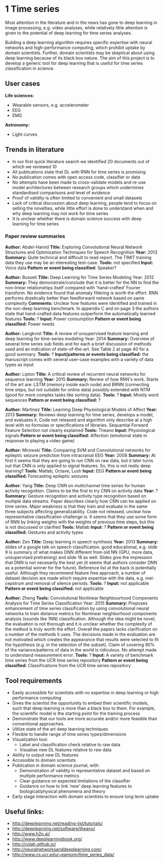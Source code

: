 # 1 Time series

Most attention in the literature and in the news has gone to deep learning in image processing, e.g. video analyses, while relatively little attention is given to the potential of deep learning for time series analyses. 

Building a deep learning algorithm requires specific expertise with neural networks and high-performance computing, which prohibit uptake by domain scientists.  Further, domain scientists may be skeptical about using deep learning because of its black box nature. The aim of this project is to develop a generic tool for deep learning that is useful for time series classification in science.

## User cases 

**Life sciences:**
- Wearable sensors, e.g. accelerometer
- EEG
- EMG

**Astronomy:**
- Light curves

## Trends in literature
* In our first quick literature search we identified 20 documents out of which we reviewed 10
* All publications state that DL with RNN for time series is promising
* No publication comes with open access code, classifier or data
* No attempts have been made to cross-validate models and re-use model architectures between research groups which undermines standardised comparisons and level of evidence
* Proof of validity is often limited to convenient and small datasets
* Lack of critical discussion about deep learning, people tend to focus on selling the novelties, while little effort is done to understand when and why deep learning may not work for time series
* It is unclear whether there is domain science success with deep learning for time series

### Paper review summaries

**Author:** Abdel-Hamid
**Title:** Exploring Convolutional Neural Network Structures and Optimization Techniques for Speech Recognition
**Year:** 2013
**Summary:** Quite technical and difficult to read report. The TIMIT training data they use may be an interesting test-case.
**Tools:** not specified
**Input:** Voice data
**Pattern or event being classified:** Speaker?

**Author:** Busseti
**Title:** Deep Learning for Time Series Modeling
Year: 2012
**Summary:** They demonstrate/conclude that it is better for the NN to find the non-linear relationships itself compared with 'hand-crafted' Fourier transform. No evidence found that anomaly filtering is worth the effort. RNN performs drastically better than feedforward network based on same complexity
**Comments:** Unclear how features were identified and trained in the non-deep learning benchmark. In appendix C and on page 3 the authors state that hand-crafted data features outperform the automatically learned features
**Tools:** ?
**Input:**  Power consumption
**Pattern or event being classified:** Power needs

**Author:** Langkvist
**Title:** A review of unsupervised feature learning and deep learning for time-series modeling
Year: 2014
**Summary:** Overview of several time series sub fields and for each a brief discussion of methods used and an indication of state-of-the-art. See Table 2 at page 40 for a good summary.
**Tools:** ?
**Input/patterns or events being classified:** the manuscript comes with several user-case examples with a variety of data types as input

**Author:** Lipton
**Title:** A critical review of recurrent neural networks for sequence learning
**Year:** 2015
**Summary:** Review of how RNN's work. Starte of the art are: LSTM (memory inside each node) and BRNN (connecting time steps, but not suitable for online data) possibly extended with NTM (good for more complex tasks like sorting data).
**Tools:** ?
**Input:** Mostly word sequences
**Pattern or event being classified:** ?

**Author:** Martinez
**Title:** Learning Deep Physiological Models of Affect
**Year:** 2013
**Summary:** Reviews deep learning for time series, develops a model, and evaluates it. Code not released and algorithm only describe at a high level with no formulas or specifications of libraries. Sequantial Forward Feature Selection not clearly explained
**Tools:** Theano
**Input:**  Physiological signals
**Pattern or event being classified:** Affection (emotional state in response to playing a video game)

**Author:** Mirowski
**Title:** Comparing SVM and Convolutional networks for epileptic seizure prediction from intracranial EEG
**Year:** 2008
**Summary:** At first it seems that they are going to run CNN on raw data, but it later turns out that CNN is only applied to signal features. So, this is not really deep learning?
**Tools:** Matlab, Octave, Lush
**Input:**  EEG
**Pattern or event being classified:** Forecasting epileptic seizures

**Author:** Yang
**Title:** Deep CNN on multichannel time series for human activity recognition. Claims to be the first to try CNN on activity data
**Year:** ?
**Summary:** Gesture recognition and activity type recognition based on multiple data streams. Paper describes clearly how CNN can be applied on time series. Major weakness is that they train and evaluate in the same three subjects affecting generalizability. Code not released, unclear how representative classification challenge is. It seems that they use some form of RNN by linking weights with the weights of previous time steps, but this is not discussed or clarified
**Tools:** Matlab
**Input:** ? 
**Pattern or event being classified:** Gestures and activity types

**Author:** Zen
**Title:** Deep learning in speech synthesis
**Year:** 2013
**Summary:** slides of a google talk on speech classification. good educational, e.g. slide 9 is summary of what makes DNN different from old NN (GPU, more data, unsupervised pretraining) and slide 18 as well. Slides give the impression that DNN is not necesarily the best yet (it seems that authors consider DNN as a potential winner for the future). Reference list at the back is potentially useful. Although they recommend feature free approach, a number of dataset decision are made which require expertise with the data, e.g. mel-cepstrum and removal of silence periods.
**Tools:** ?
**Input:** not applicable
**Pattern or event being classified:** not applicable

**Author:** Zheng
**Tools:** Convolutional Nonlinear Neighbourhood Components Analysis for Time Series Classification
Year: 2015
**Summary:** Proposes enhancement of time series classification by using convolutional neural networks to train distance metrics for Nonlinear neighborhood components analysis (sounds like 1NN) classification. Although the idea might be novel, the evaluation is not thorough and it is unclear whether the complexity of the method is truly worth the effort. Overall the papers lacks clarification on a number of the methods it uses. The decisions made in the evaluation are not motivated which creates the appearance that results were selected to fit the hypothesis (e.g. in the selection of the subset). Claim of covering 90% of the variance/patterns of data in the world is ridiculous. No attempt made to understand measurement error.
**Tools:** ?
**Input:** A variety of benchmark time series from the UCR time series repository
**Pattern or event being classified:** Classifications from the UCR time series repository



## Tool requirements

* Easily accessible for scientists with no expertise in deep learning or high performance computing
* Gives the scientist the opportunity to embed their scientific models, such that deep learning is more than a black box to them. For example, the scientific model is the starting point for the training process
* Demonstrate that our tools are more accurate and/or more feasible than conventional approaches. 
* Utilize state of the art deep learning techniques
* Flexible to handle range of time series types/dimensions
* Visualization tool:
  * Label and classification check relative to raw data
  * Visualise new DL features relative to raw data
* Ability to output new DL features
* Accessible to domain scientists
* Publication in domain science journal, with:
  * Demonstration of validity in representative dataset and based on multiple performance metrics
  * Clear guidance on expected limitations of the classifier
  * Guidance on how to link ‘new’ deep learning features to biological/physical phenomena and theory
* Early stage interaction with domain scientists to ensure long term uptake

## Useful links:
* http://deeplearning.net/reading-list/tutorials/
* http://deeplearning.net/software/theano/
* http://www.h2o.ai/
* http://www.deeplearningbook.org/
* http://colah.github.io/
* http://neuralnetworksanddeeplearning.com/
* http://www.cs.ucr.edu/~eamonn/time_series_data/

